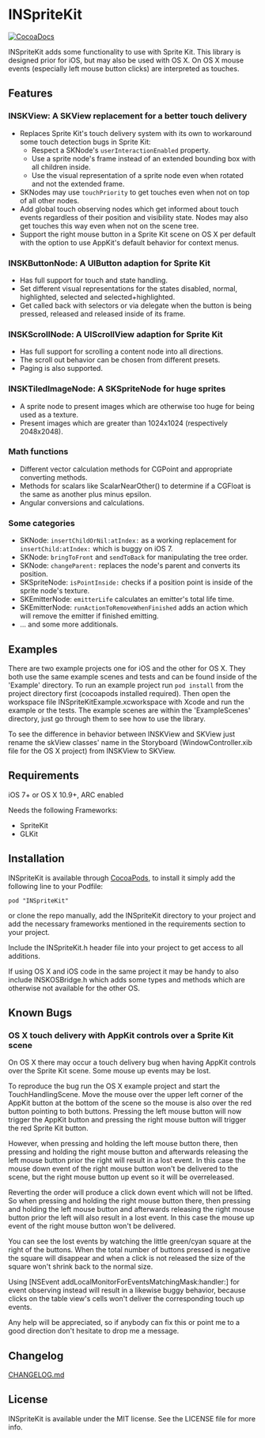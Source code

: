 # INSpriteKit

[![CocoaDocs](http://cocoapod-badges.herokuapp.com/v/INSpriteKit/badge.png)](http://cocoadocs.org/docsets/INSpriteKit)

INSpriteKit adds some functionality to use with Sprite Kit.
This library is designed prior for iOS, but may also be used with OS X. On OS X mouse events (especially left mouse button clicks) are interpreted as touches.


## Features

### INSKView: A SKView replacement for a better touch delivery
- Replaces Sprite Kit's touch delivery system with its own to workaround some touch detection bugs in Sprite Kit:
  - Respect a SKNode's `userInteractionEnabled` property.
  - Use a sprite node's frame instead of an extended bounding box with all children inside.
  - Use the visual representation of a sprite node even when rotated and not the extended frame.
- SKNodes may use `touchPriority` to get touches even when not on top of all other nodes.
- Add global touch observing nodes which get informed about touch events regardless of their position and visibility state. Nodes may also get touches this way even when not on the scene tree.
- Support the right mouse button in a Sprite Kit scene on OS X per default with the option to use AppKit's default behavior for context menus.

### INSKButtonNode: A UIButton adaption for Sprite Kit
- Has full support for touch and state handling.
- Set different visual representations for the states disabled, normal, highlighted, selected and selected+highlighted.
- Get called back with selectors or via delegate when the button is being pressed, released and released inside of its frame.

### INSKScrollNode: A UIScrollView adaption for Sprite Kit
- Has full support for scrolling a content node into all directions.
- The scroll out behavior can be chosen from different presets.
- Paging is also supported.

### INSKTiledImageNode: A SKSpriteNode for huge sprites
- A sprite node to present images which are otherwise too huge for being used as a texture.
- Present images which are greater than 1024x1024 (respectively 2048x2048).

### Math functions
- Different vector calculation methods for CGPoint and appropriate converting methods.
- Methods for scalars like ScalarNearOther() to determine if a CGFloat is the same as another plus minus epsilon.
- Angular conversions and calculations.

### Some categories
- SKNode: `insertChildOrNil:atIndex:` as a working replacement for `insertChild:atIndex:` which is buggy on iOS 7.
- SKNode: `bringToFront` and `sendToBack` for manipulating the tree order.
- SKNode: `changeParent:` replaces the node's parent and converts its position.
- SKSpriteNode: `isPointInside:` checks if a position point is inside of the sprite node's texture.
- SKEmitterNode: `emitterLife` calculates an emitter's total life time.
- SKEmitterNode: `runActionToRemoveWhenFinished` adds an action which will remove the emitter if finished emitting.
- ... and some more additionals.


## Examples

There are two example projects one for iOS and the other for OS X. They both use the same example scenes and tests and can be found inside of the 'Example' directory.
To run an example project run `pod install` from the project directory first (cocoapods installed required).
Then open the workspace file INSpriteKitExample.xcworkspace with Xcode and run the example or the tests.
The example scenes are within the 'ExampleScenes' directory, just go through them to see how to use the library.

To see the difference in behavior between INSKView and SKView just rename the skView classes' name in the Storyboard (WindowController.xib file for the OS X project) from INSKView to SKView.


## Requirements

iOS 7+ or OS X 10.9+, ARC enabled

Needs the following Frameworks:
- SpriteKit
- GLKit


## Installation

INSpriteKit is available through [CocoaPods](http://cocoapods.org), to install it simply add the following line to your Podfile:

    pod "INSpriteKit"

or clone the repo manually, add the INSpriteKit directory to your project and add the necessary frameworks mentioned in the requirements section to your project.

Include the INSpriteKit.h header file into your project to get access to all additions.

If using OS X and iOS code in the same project it may be handy to also include INSKOSBridge.h which adds some types and methods which are otherwise not available for the other OS.


## Known Bugs

### OS X touch delivery with AppKit controls over a Sprite Kit scene
On OS X there may occur a touch delivery bug when having AppKit controls over the Sprite Kit scene. Some mouse up events may be lost.

To reproduce the bug run the OS X example project and start the TouchHandlingScene. Move the mouse over the upper left corner of the AppKit button at the bottom of the scene so the mouse is also over the red button pointing to both buttons.
Pressing the left mouse button will now trigger the AppKit button and pressing the right mouse button will trigger the red Sprite Kit button.

However, when pressing and holding the left mouse button there, then pressing and holding the right mouse button and afterwards releasing the left mouse button prior the right will result in a lost event. In this case the mouse down event of the right mouse button won't be delivered to the scene, but the right mouse button up event so it will be overreleased.

Reverting the order will produce a click down event which will not be lifted. So when pressing and holding the right mouse button there, then pressing and holding the left mouse button and afterwards releasing the right mouse button prior the left will also result in a lost event. In this case the mouse up event of the right mouse button won't be delivered.

You can see the lost events by watching the little green/cyan square at the right of the buttons. When the total number of buttons pressed is negative the square will disappear and when a click is not released the size of the square won't shrink back to the normal size.

Using [NSEvent addLocalMonitorForEventsMatchingMask:handler:] for event observing instead will result in a likewise buggy behavior, because clicks on the table view's cells won't deliver the corresponding touch up events.

Any help will be appreciated, so if anybody can fix this or point me to a good direction don't hesitate to drop me a message.


## Changelog

[CHANGELOG.md](./CHANGELOG.md)


## License

INSpriteKit is available under the MIT license. See the LICENSE file for more info.

